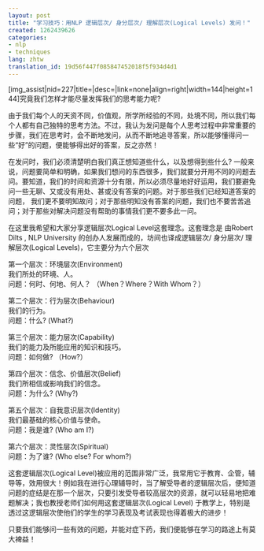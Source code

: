 ```yaml
---
layout: post
title: "学习技巧：用NLP 逻辑层次/ 身分层次/ 理解层次(Logical Levels) 发问！"
created: 1262439626
categories:
- nlp
- techniques
lang: zhtw
translation_id: 19d56f447f085847452018f5f934d4d1
---
```

<!--break-->
<p>[img_assist|nid=227|title=|desc=|link=none|align=right|width=144|height=144]究竟我们怎样才能尽量发挥我们的思考能力呢? </p>

<p>由于我们每个人的天资不同，价值观，所学所经验的不同，处境不同，所以我们每个人都有自己独特的思考方法。不过，我认为发问是每个人思考过程中非常重要的步骤，我们在思考时，会不断地发问，从而不断地追寻答案，所以能够懂得问一些“好”的问题，便能够得出好的答案，反之亦然！ </p>

<p>在发问时，我们必须清楚明白我们真正想知道些什么，以及想得到些什么? 一般来说，问题要简单和明确，如果我们想问的东西很多，我们就要分开用不同的问题去问。要知道，我们的时间和资源十分有限，所以必须尽量地好好运用，我们要避免问一些无聊、又或没有用处、甚或没有答案的问题。对于那些我们已经知道答案的问题， 我们更不要明知故问；对于那些明知没有答案的问题，我们也不要苦苦追问；对于那些对解决问题没有帮助的事情我们更不要多此一问。 </p>

<p>在这里我希望和大家分享逻辑层次Logical Level这套理念。这套理念是 由Robert
Dilts , NLP University 的创办人发展而成的，坊间也译成逻辑层次/ 身分层次/ 理
解层次(Logical Levels)，它主要分为六个层次</p>

<p>第一个层次：环境层次(Environment) <br/>
我们所处的环境、人。 <br/>
问题：何时、何地、何人？ （When？Where？With Whom？）</p>

<p>第二个层次：行为层次(Behaviour) <br/>
我们的行为。 <br/>
问题：什么? (What?)</p>

<p>第三个层次：能力层次(Capability)<br/>
我们的能力及所能应用的知识和技巧。 <br/>
问题：如何做? （How?）</p>

<p>第四个层次：信念、价值层次(Belief) <br/>
我们所相信或影响我们的信念。 <br/>
问题：为什么? (Why?)</p>

<p>第五个层次：自我意识层次(Identity) <br/>
我们最基础的核心价值与使命。 <br/>
问题：我是谁? (Who am I?)</p>

<p>第六个层次：灵性层次(Spiritual) <br/>
问题：为了谁? (Who else? For whom?)</p>

<p>这套逻辑层次(Logical Level)被应用的范围非常广泛，我常用它于教育、企管，辅导等，效用很大！例如我在进行心理辅导时，当了解受导者的逻辑层次后，便知道问题的症结是在那一个层次，只要引发受导者较高层次的资源，就可以轻易地把难题解决；我也教授老师们如何用这套逻辑层次(Logical Level) 于教学上，特别是透过这逻辑层次使他们的学生的学习表现及考试表现也得着极大的进步！ </p>

<p>只要我们能够问一些有效的问题，并能对症下药，我们便能够在学习的路途上有莫大裨益！ </p>
